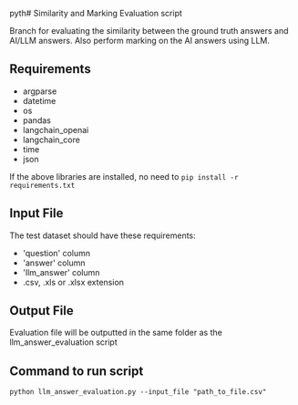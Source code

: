 pyth# Similarity and Marking Evaluation script

Branch for evaluating the similarity between the ground truth answers and AI/LLM answers.
Also perform marking on the AI answers using LLM.

## Requirements
- argparse
- datetime
- os
- pandas
- langchain_openai
- langchain_core
- time
- json

If the above libraries are installed, no need to ```pip install -r requirements.txt```

## Input File
The test dataset should have these requirements:
- 'question' column
- 'answer' column
- 'llm_answer' column
- .csv, .xls or .xlsx extension

## Output File
Evaluation file will be outputted in the same folder as the llm_answer_evaluation script
## Command to run script
```
python llm_answer_evaluation.py --input_file "path_to_file.csv"
```
